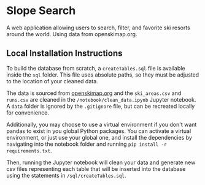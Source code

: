# Slope Search
A web application allowing users to search, filter, and favorite ski resorts around the world. Using data from openskimap.org.

## Local Installation Instructions
To build the database from scratch, a `createTables.sql` file is available inside the `sql` folder. This file uses absolute paths, so they must be adjusted to the location of your cleaned data. 

The data is sourced from [openskimap.org](https://openskimap.org/) and the `ski_areas.csv` and `runs.csv` are cleaned in the `/notebook/clean_data.ipynb` Jupyter notebook. A `data` folder is ignored by the `.gitignore` file, but can be recreated locally for convenience.

Additionally, you may choose to use a virtual environment if you don't want pandas to exist in you global Python packages. You can activate a virtual environment, or just use your global one, and install the dependencies by navigating into the notebook folder and running `pip install -r requirements.txt`.

Then, running the Jupyter notebook will clean your data and generate new csv files representing each table that will be inserted into the database using the statements in `/sql/createTables.sql`.